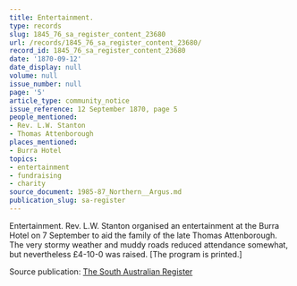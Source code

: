 ```yaml
---
title: Entertainment.
type: records
slug: 1845_76_sa_register_content_23680
url: /records/1845_76_sa_register_content_23680/
record_id: 1845_76_sa_register_content_23680
date: '1870-09-12'
date_display: null
volume: null
issue_number: null
page: '5'
article_type: community_notice
issue_reference: 12 September 1870, page 5
people_mentioned:
- Rev. L.W. Stanton
- Thomas Attenborough
places_mentioned:
- Burra Hotel
topics:
- entertainment
- fundraising
- charity
source_document: 1985-87_Northern__Argus.md
publication_slug: sa-register
---
```


Entertainment.  Rev. L.W. Stanton organised an entertainment at the Burra Hotel on 7 September to aid the family of the late Thomas Attenborough.  The very stormy weather and muddy roads reduced attendance somewhat, but nevertheless £4-10-0 was raised.  [The program is printed.]

Source publication: [The South Australian Register](/publications/sa-register/)
